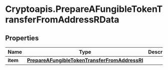 # Cryptoapis.PrepareAFungibleTokenTransferFromAddressRData

## Properties

Name | Type | Description | Notes
------------ | ------------- | ------------- | -------------
**item** | [**PrepareAFungibleTokenTransferFromAddressRI**](PrepareAFungibleTokenTransferFromAddressRI.md) |  | 


